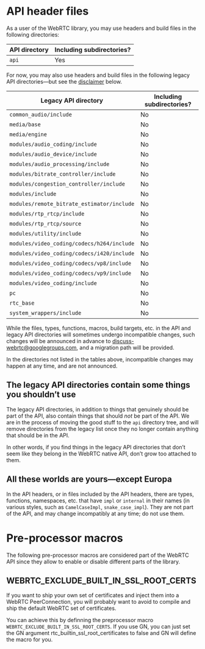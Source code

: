 # API header files

As a user of the WebRTC library, you may use headers and build files
in the following directories:

API directory | Including subdirectories?
--------------|-------------------------
`api`         | Yes

For now, you may also use headers and build files in the following
legacy API directories&mdash;but see the
[disclaimer](#legacy-disclaimer) below.

Legacy API directory                       | Including subdirectories?
-------------------------------------------|--------------------------
`common_audio/include`                     | No
`media/base`                               | No
`media/engine`                             | No
`modules/audio_coding/include`             | No
`modules/audio_device/include`             | No
`modules/audio_processing/include`         | No
`modules/bitrate_controller/include`       | No
`modules/congestion_controller/include`    | No
`modules/include`                          | No
`modules/remote_bitrate_estimator/include` | No
`modules/rtp_rtcp/include`                 | No
`modules/rtp_rtcp/source`                  | No
`modules/utility/include`                  | No
`modules/video_coding/codecs/h264/include` | No
`modules/video_coding/codecs/i420/include` | No
`modules/video_coding/codecs/vp8/include`  | No
`modules/video_coding/codecs/vp9/include`  | No
`modules/video_coding/include`             | No
`pc`                                       | No
`rtc_base`                                 | No
`system_wrappers/include`                  | No

While the files, types, functions, macros, build targets, etc. in the
API and legacy API directories will sometimes undergo incompatible
changes, such changes will be announced in advance to
[discuss-webrtc@googlegroups.com][discuss-webrtc], and a migration
path will be provided.

[discuss-webrtc]: https://groups.google.com/forum/#!forum/discuss-webrtc

In the directories not listed in the tables above, incompatible
changes may happen at any time, and are not announced.

## <a name="legacy-disclaimer"></a>The legacy API directories contain some things you shouldn&rsquo;t use

The legacy API directories, in addition to things that genuinely
should be part of the API, also contain things that should *not* be
part of the API. We are in the process of moving the good stuff to the
`api` directory tree, and will remove directories from the legacy list
once they no longer contain anything that should be in the API.

In other words, if you find things in the legacy API directories that
don&rsquo;t seem like they belong in the WebRTC native API,
don&rsquo;t grow too attached to them.

## All these worlds are yours&mdash;except Europa

In the API headers, or in files included by the API headers, there are
types, functions, namespaces, etc. that have `impl` or `internal` in
their names (in various styles, such as `CamelCaseImpl`,
`snake_case_impl`). They are not part of the API, and may change
incompatibly at any time; do not use them.

# Pre-processor macros

The following pre-processor macros are considered part of the WebRTC API since
they allow to enable or disable different parts of the library.

## WEBRTC_EXCLUDE_BUILT_IN_SSL_ROOT_CERTS
If you want to ship your own set of certificates and inject them into a WebRTC
PeerConnection, you will probably want to avoid to compile and ship the default
WebRTC set of certificates.

You can achieve this by definning the preprocessor macro
`WEBRTC_EXCLUDE_BUILT_IN_SSL_ROOT_CERTS`. If you use GN, you can just set the GN
argument rtc_builtin_ssl_root_certificates to false and GN will define the macro
for you.
